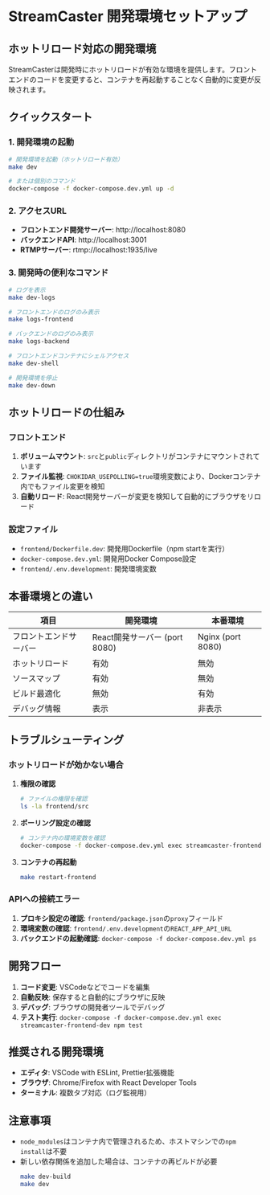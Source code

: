 # StreamCaster 開発環境セットアップ

## ホットリロード対応の開発環境

StreamCasterは開発時にホットリロードが有効な環境を提供します。フロントエンドのコードを変更すると、コンテナを再起動することなく自動的に変更が反映されます。

## クイックスタート

### 1. 開発環境の起動

```bash
# 開発環境を起動（ホットリロード有効）
make dev

# または個別のコマンド
docker-compose -f docker-compose.dev.yml up -d
```

### 2. アクセスURL

- **フロントエンド開発サーバー**: http://localhost:8080
- **バックエンドAPI**: http://localhost:3001
- **RTMPサーバー**: rtmp://localhost:1935/live

### 3. 開発時の便利なコマンド

```bash
# ログを表示
make dev-logs

# フロントエンドのログのみ表示
make logs-frontend

# バックエンドのログのみ表示
make logs-backend

# フロントエンドコンテナにシェルアクセス
make dev-shell

# 開発環境を停止
make dev-down
```

## ホットリロードの仕組み

### フロントエンド

1. **ボリュームマウント**: `src`と`public`ディレクトリがコンテナにマウントされています
2. **ファイル監視**: `CHOKIDAR_USEPOLLING=true`環境変数により、Dockerコンテナ内でもファイル変更を検知
3. **自動リロード**: React開発サーバーが変更を検知して自動的にブラウザをリロード

### 設定ファイル

- `frontend/Dockerfile.dev`: 開発用Dockerfile（npm startを実行）
- `docker-compose.dev.yml`: 開発用Docker Compose設定
- `frontend/.env.development`: 開発環境変数

## 本番環境との違い

| 項目                   | 開発環境                      | 本番環境          |
| ---------------------- | ----------------------------- | ----------------- |
| フロントエンドサーバー | React開発サーバー (port 8080) | Nginx (port 8080) |
| ホットリロード         | 有効                          | 無効              |
| ソースマップ           | 有効                          | 無効              |
| ビルド最適化           | 無効                          | 有効              |
| デバッグ情報           | 表示                          | 非表示            |

## トラブルシューティング

### ホットリロードが効かない場合

1. **権限の確認**

   ```bash
   # ファイルの権限を確認
   ls -la frontend/src
   ```

2. **ポーリング設定の確認**

   ```bash
   # コンテナ内の環境変数を確認
   docker-compose -f docker-compose.dev.yml exec streamcaster-frontend-dev env | grep CHOKIDAR
   ```

3. **コンテナの再起動**
   ```bash
   make restart-frontend
   ```

### APIへの接続エラー

1. **プロキシ設定の確認**: `frontend/package.json`の`proxy`フィールド
2. **環境変数の確認**: `frontend/.env.development`の`REACT_APP_API_URL`
3. **バックエンドの起動確認**: `docker-compose -f docker-compose.dev.yml ps`

## 開発フロー

1. **コード変更**: VSCodeなどでコードを編集
2. **自動反映**: 保存すると自動的にブラウザに反映
3. **デバッグ**: ブラウザの開発者ツールでデバッグ
4. **テスト実行**: `docker-compose -f docker-compose.dev.yml exec streamcaster-frontend-dev npm test`

## 推奨される開発環境

- **エディタ**: VSCode with ESLint, Prettier拡張機能
- **ブラウザ**: Chrome/Firefox with React Developer Tools
- **ターミナル**: 複数タブ対応（ログ監視用）

## 注意事項

- `node_modules`はコンテナ内で管理されるため、ホストマシンでの`npm install`は不要
- 新しい依存関係を追加した場合は、コンテナの再ビルドが必要
  ```bash
  make dev-build
  make dev
  ```
